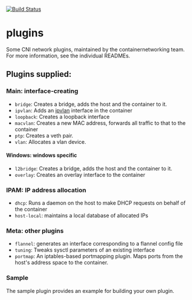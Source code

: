 [![Build Status](https://travis-ci.org/containernetworking/plugins.svg?branch=master)](https://travis-ci.org/containernetworking/plugins)

# plugins
Some CNI network plugins, maintained by the containernetworking team. For more information, see the individual READMEs.

## Plugins supplied:
### Main: interface-creating
* `bridge`: Creates a bridge, adds the host and the container to it.
* `ipvlan`: Adds an [ipvlan](https://www.kernel.org/doc/Documentation/networking/ipvlan.txt) interface in the container
* `loopback`: Creates a loopback interface
* `macvlan`: Creates a new MAC address, forwards all traffic to that to the container
* `ptp`: Creates a veth pair.
* `vlan`: Allocates a vlan device.
#### Windows: windows specific
* `l2bridge`: Creates a bridge, adds the host and the container to it.
* `overlay`: Creates an overlay interface to the container
### IPAM: IP address allocation
* `dhcp`: Runs a daemon on the host to make DHCP requests on behalf of the container
* `host-local`: maintains a local database of allocated IPs

### Meta: other plugins
* `flannel`: generates an interface corresponding to a flannel config file
* `tuning`: Tweaks sysctl parameters of an existing interface
* `portmap`: An iptables-based portmapping plugin. Maps ports from the host's address space to the container.

### Sample
The sample plugin provides an example for building your own plugin.

